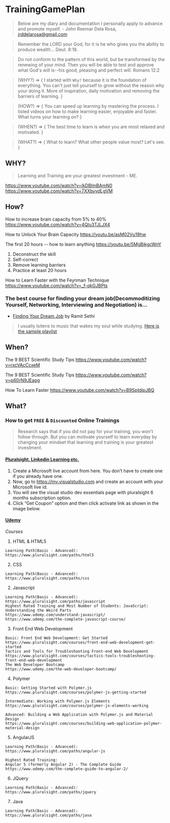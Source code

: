 # TrainingGamePlan
> Below are my diary and documentation I personally apply to advance and promote myself. - John Reemar Dela Rosa, jrddelarosa@gmail.com

> Remember the LORD your God, for it is he who gives you the ability to produce wealth... Deut. 8:18.

> Do not conform to the pattern of this world, but be transformed by the renewing of your mind. Then you will be able to test and approve what God's will is--his good, pleasing and perfect will. Romans 12:2

> (WHY?) => { I started with `Why?` because it is the foundation of everything. You can't just tell yourself to grow without the reason why your doing it. More of inspiration, daily motivation and removing the barriers of learning. }

>(HOW?) => { You can speed up learning by mastering the process. I listed videos on how to make learning easier, enjoyable and faster. What turns your learning on? }

>(WHEN?) => { The best time to learn is when you are most relaxed and motivated.  }

>(WHAT?) => { What to learn? What other people value most? Let's see. }


## WHY?

> Learning and Training are your greatest investment - ME.

https://www.youtube.com/watch?v=lkDBImBAmN0
https://www.youtube.com/watch?v=7XXbyvdLgVM

## How?

How to increase brain capacity from 5% to 40%
https://www.youtube.com/watch?v=4Qlu3TJLJX4

How to Unlock Your Brain Capacity
https://youtu.be/asM02Vu19hw

The first 20 hours -- how to learn anything
https://youtu.be/5MgBikgcWnY
1. Deconstruct the skill
2. Self-correct
3. Remove learning barriers
4. Practice at least 20 hours

How to Learn Faster with the Feynman Technique
https://www.youtube.com/watch?v=_f-qkGJBPts

### The best course for finding your dream job(Decommoditizing Yourself, Networking, Interviewing and Negotiation) is...
- [Finding Your Dream Job](https://www.iwillteachyoutoberich.com/find-your-dream-job/)  by Ramit Sethi

> I usually lsitens to music that wakes my soul while studying. [Here is the sample playlist](https://www.youtube.com/watch?v=C6rziIUQMUs&index=2&list=RDXOCZ1KqRnPc)

## When?
The 9 BEST Scientific Study Tips
https://www.youtube.com/watch?v=rxcVAcCcxeM

The 9 BEST Scientific Study Tips
https://www.youtube.com/watch?v=p60rN9JEapg

How To Learn Faster
https://www.youtube.com/watch?v=B9SptdjpJBQ

## What?

### How to get `FREE` & `Discounted` Online Trainings

> Research says that if you did not pay for your training, you won't follow through. But you can motivate yourself to learn everyday by changing your mindset that learning and training is your greatest investment.

#### [Pluralsight, Linkedin Learning etc.](https://my.visualstudio.com)
1. Create a Microsoft live account from here. You don’t have to create one if you already have one.
2. Now, go to https://my.visualstudio.com and create an account with your Microsoft live id.
3. You will see the visual studio dev essentials page with pluralsight 6 months subscription option.
4. Click “Get Coupon” option and then click activate link as shown in the image below.

#### [Udemy](https://www.retailmenot.com/view/udemy.com)

*Courses*
1. HTML & HTML5
```
Learning Path(Basic - Advanced):
https://www.pluralsight.com/paths/html5

```
2. CSS
```
Learning Path(Basic - Advanced):
https://www.pluralsight.com/paths/css
```
2. Javascript
```
Learning Path(Basic - Advanced):
https://www.pluralsight.com/paths/javascript
Highest Rated Training and Most Number of Students: JavaScript: Understanding the Weird Parts
https://www.udemy.com/understand-javascript/
https://www.udemy.com/the-complete-javascript-course/
```
3. Front End Web Development
```
Basic: Front End Web Development: Get Started
https://www.pluralsight.com/courses/front-end-web-development-get-started
Tactics and Tools for Troubleshooting Front-end Web Development
https://www.pluralsight.com/courses/tactics-tools-troubleshooting-front-end-web-development
The Web Developer Bootcamp
https://www.udemy.com/the-web-developer-bootcamp/
```
4. Polymer
```
Basic: Getting Started with Polymer.js
https://www.pluralsight.com/courses/polymer-js-getting-started

Intermediate: Working with Polymer.js Elements
https://www.pluralsight.com/courses/polymer-js-elements-working

Advanced: Building a Web Application with Polymer.js and Material Design
https://www.pluralsight.com/courses/building-web-application-polymer-material-design
```
5. AngularJS
```
Learning Path(Basic - Advanced):
https://www.pluralsight.com/paths/angular-js

Highest Rated Training:
Angular 5 (formerly Angular 2) - The Complete Guide
https://www.udemy.com/the-complete-guide-to-angular-2/
```

6. JQuery
```
Learning Path(Basic - Advanced):
https://www.pluralsight.com/paths/jquery

```

7. Java
```
Learning Path(Basic - Advanced):
https://www.pluralsight.com/paths/java

```

